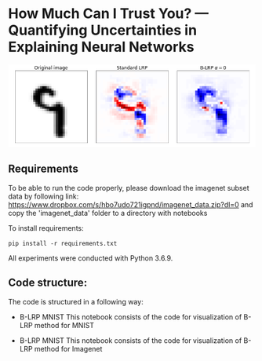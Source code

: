 # How Much Can I Trust You? — Quantifying Uncertainties in Explaining Neural Networks

![](mnist_example.gif)

## Requirements

To be able to run the code properly, please download the imagenet subset data by following link: https://www.dropbox.com/s/hbo7udo721igpnd/imagenet_data.zip?dl=0 and copy the 'imagenet_data' folder to a directory with notebooks

To install requirements:

```setup
pip install -r requirements.txt
```

All experiments were conducted with Python 3.6.9.

## Code structure:

The code is structured in a following way:

  * B-LRP MNIST
    This notebook consists of the code for visualization of B-LRP method for MNIST

  * B-LRP MNIST
    This notebook consists of the code for visualization of B-LRP method for Imagenet